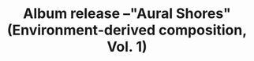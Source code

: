 ---
nota: Fechas en formato YYYY-MM-DD, el slug debe ser el nombre de folder en public/news/. i.e. "public/news/<mi-slug>/imagen.jpg"
published_date: 2020-7-27
slug: aural-shores
showable_date: 4.28.2020
title: Album release –"Aural Shores" (Environment-derived composition, Vol. 1)
image: aural-shores.png
img_width: 400
description: https://edgetonerecords.bandcamp.com/album/aural-shores
location: 
---